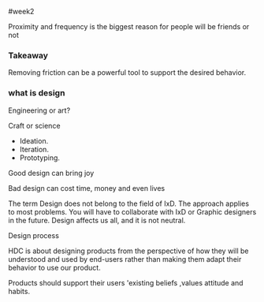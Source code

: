 #week2

Proximity and frequency is the biggest reason for people will be friends or not

### Takeaway
Removing friction can be a powerful tool to support the desired behavior.


### what is design
Engineering or art?

Craft or science

- Ideation.
- Iteration.
- Prototyping.

Good design can bring joy

Bad design can cost time, money and even lives

The term Design does not belong to the field of IxD.
The approach applies to most problems.
You will have to collaborate with IxD or Graphic designers in the future.
Design affects us all, and it is not neutral.

Design process

HDC is about designing products from the perspective of how they will be understood and used by end-users rather than making them adapt their behavior to use our product.

Products should support their users 'existing beliefs ,values attitude and habits.


